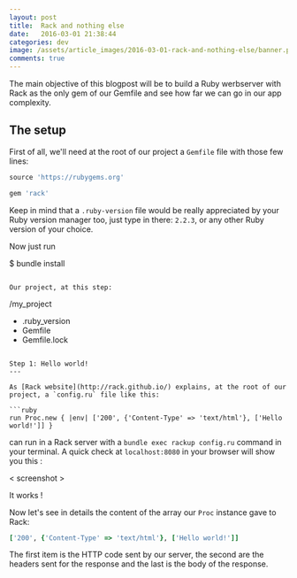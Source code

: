 ```yaml
---
layout: post
title:  Rack and nothing else
date:   2016-03-01 21:38:44
categories: dev
image: /assets/article_images/2016-03-01-rack-and-nothing-else/banner.png
comments: true
---
```

The main objective of this blogpost will be to build a Ruby werbserver with Rack as the only gem of our Gemfile and see how far we can go in our app complexity.

The setup
---

First of all, we'll need at the root of our project a `Gemfile` file with those few lines:

```ruby
source 'https://rubygems.org'

gem 'rack'
```

Keep in mind that a `.ruby-version` file would be really appreciated by your Ruby version manager too, just type in there: `2.2.3`, or any other Ruby version of your choice.

Now just run


$ bundle install
```

Our project, at this step:

```
/my_project
 - .ruby_version
 - Gemfile
 - Gemfile.lock
```

Step 1: Hello world!
---

As [Rack website](http://rack.github.io/) explains, at the root of our project, a `config.ru` file like this:

```ruby
run Proc.new { |env| ['200', {'Content-Type' => 'text/html'}, ['Hello world!']] }
```

can run in a Rack server with a `bundle exec rackup config.ru` command in your terminal.  A quick check at `localhost:8080` in your browser will show you this :

< screenshot >

It works !

Now let's see in details the content of the array our `Proc` instance gave to Rack:

```ruby
['200', {'Content-Type' => 'text/html'}, ['Hello world!']]
```

The first item is the HTTP code sent by our server, the second are the headers sent for the response and the last is the body of the response.
